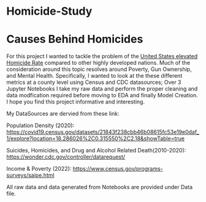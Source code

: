 # Homicide-Study
# Causes Behind Homicides 


For this project I wanted to tackle the problem of the [United States elevated Homicide Rate](https://www.statista.com/statistics/1374211/g7-country-homicide-rate/) compared to other highly developed nations. Much of the consideration around this topic resolves around Poverty, Gun Ownership, and Mental Health. Specifically, I wanted to look at the these different metrics at a county level using Census and CDC datasources; Over 3 Jupyter Notebooks I take my raw data and perform the proper cleaning and data modfication required before moving to EDA and finally Model Creation. I hope you find this project informative and interesting. 

My DataSources are dervied from these link: 

Population Density (2020): 
https://covid19.census.gov/datasets/21843f238cbb46b08615fc53e19e0daf_1/explore?location=18.286026%2C0.315550%2C2.18&showTable=true

Suicides, Homicides, and Drug and Alcohol Related Death(2010-2020): https://wonder.cdc.gov/controller/datarequest/

Income & Poverty (2022): https://www.census.gov/programs-surveys/saipe.html

All raw data and data generated from Notebooks are provided under Data file. 
